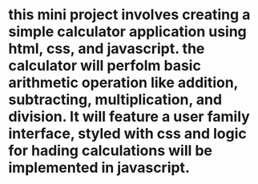 # this mini project involves creating a simple calculator application using html, css, and javascript. the calculator will perfolm basic arithmetic operation like addition, subtracting, multiplication, and division. It will feature a user family interface, styled with css and logic for hading calculations will be implemented in javascript.
